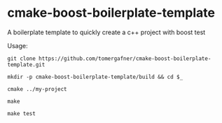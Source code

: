 # cmake-boost-boilerplate-template
A boilerplate template to quickly create a c++ project with boost test

Usage:
```
git clone https://github.com/tomergafner/cmake-boost-boilerplate-template.git

mkdir -p cmake-boost-boilerplate-template/build && cd $_

cmake ../my-project

make

make test

```
